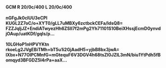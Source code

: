 #### GCM R 20/0c/400 L 20/0c/400
**nGFgJk0cIUU3eCPl**<br/>**KUGL2Z7oC/o+XYT0/gLL7uMBXy6zctbckCEFa/ldsQ8=**<br/>**FZZJqljJZ+EndiATwyezHh6ZSII7f2mPg2Yh71101S10BeiXHssjEcmD0ynvdjOAup/uatKDf/gqIs/p...**<br/><br/>
**10LGHoP1nHPVYKtn**<br/>**rkoeLg2JVgEBiTMh+bT5u1i2GjAadH5+yjbB8bx3jwA=**<br/>**lXbx+N77OlPCMnfG+mGtequF6V3DGV4h68tsZl0JZlL3mN/biu1YtPdh5fBomqyd3BFGDZ5l4rPa+aaX...**